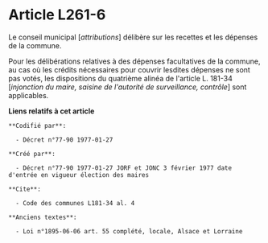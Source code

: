 # Article L261-6

Le conseil municipal [*attributions*] délibère sur les recettes et les dépenses de la commune. 

Pour les délibérations relatives à des dépenses facultatives de la commune, au cas où les crédits nécessaires pour couvrir
lesdites dépenses ne sont pas votés, les dispositions du quatrième alinéa de l'article L. 181-34 [*injonction du maire,
saisine de l'autorité de surveillance, contrôle*] sont applicables.

**Liens relatifs à cet article**

	**Codifié par**:

	  - Décret n°77-90 1977-01-27

	**Créé par**:

	  - Décret n°77-90 1977-01-27 JORF et JONC 3 février 1977 date d'entrée en vigueur élection des maires

	**Cite**:

	  - Code des communes L181-34 al. 4

	**Anciens textes**:

	  - Loi n°1895-06-06 art. 55 complété, locale, Alsace et Lorraine
